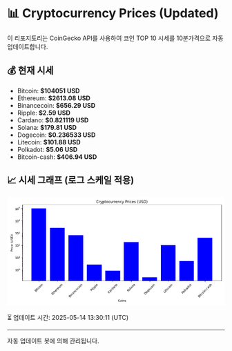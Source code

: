 
# 📊 Cryptocurrency Prices (Updated)

이 리포지토리는 CoinGecko API를 사용하여 코인 TOP 10 시세를 10분가격으로 자동 업데이트합니다.

## 💰 현재 시세
- Bitcoin: **$104051 USD**
- Ethereum: **$2613.08 USD**
- Binancecoin: **$656.29 USD**
- Ripple: **$2.59 USD**
- Cardano: **$0.821119 USD**
- Solana: **$179.81 USD**
- Dogecoin: **$0.236533 USD**
- Litecoin: **$101.88 USD**
- Polkadot: **$5.06 USD**
- Bitcoin-cash: **$406.94 USD**

## 📈 시세 그래프 (로그 스케일 적용)
![Crypto Prices](crypto_prices.png)

⏳ 업데이트 시간: 2025-05-14 13:30:11 (UTC)

---
자동 업데이트 봇에 의해 관리됩니다.
